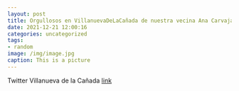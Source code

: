 ```yaml
---
layout: post
title: Orgullosos en VillanuevaDeLaCañada de nuestra vecina Ana Carvajal, medalla de bronce en el Campeonato del Mundo Júnior de Salto...
date: 2021-12-21 12:00:16
categories: uncategorized
tags:
- random
image: /img/image.jpg
caption: This is a picture
---
```

Twitter Villanueva de la Cañada [link](https://twitter.com/AytoVDLCanada/status/1472908236747685888)
